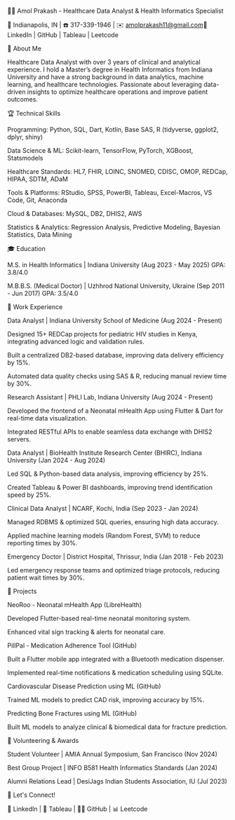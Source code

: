 👨‍⚕️ Amol Prakash - Healthcare Data Analyst & Health Informatics Specialist

📍 Indianapolis, IN | ☎️ 317-339-1946 | ✉️ amolprakash11@gmail.com🔗 LinkedIn | GitHub | Tableau | Leetcode

🚀 About Me

Healthcare Data Analyst with over 3 years of clinical and analytical experience. I hold a Master’s degree in Health Informatics from Indiana University and have a strong background in data analytics, machine learning, and healthcare technologies. Passionate about leveraging data-driven insights to optimize healthcare operations and improve patient outcomes.

🏆 Technical Skills

Programming: Python, SQL, Dart, Kotlin, Base SAS, R (tidyverse, ggplot2, dplyr, shiny)

Data Science & ML: Scikit-learn, TensorFlow, PyTorch, XGBoost, Statsmodels

Healthcare Standards: HL7, FHIR, LOINC, SNOMED, CDISC, OMOP, REDCap, HIPAA, SDTM, ADaM

Tools & Platforms: RStudio, SPSS, PowerBI, Tableau, Excel-Macros, VS Code, Git, Anaconda

Cloud & Databases: MySQL, DB2, DHIS2, AWS

Statistics & Analytics: Regression Analysis, Predictive Modeling, Bayesian Statistics, Data Mining

🎓 Education

M.S. in Health Informatics | Indiana University (Aug 2023 - May 2025) GPA: 3.8/4.0

M.B.B.S. (Medical Doctor) | Uzhhrod National University, Ukraine (Sep 2011 - Jun 2017) GPA: 3.5/4.0

💼 Work Experience

Data Analyst | Indiana University School of Medicine (Aug 2024 - Present)

Designed 15+ REDCap projects for pediatric HIV studies in Kenya, integrating advanced logic and validation rules.

Built a centralized DB2-based database, improving data delivery efficiency by 15%.

Automated data quality checks using SAS & R, reducing manual review time by 30%.

Research Assistant | PHLI Lab, Indiana University (Aug 2024 - Present)

Developed the frontend of a Neonatal mHealth App using Flutter & Dart for real-time data visualization.

Integrated RESTful APIs to enable seamless data exchange with DHIS2 servers.

Data Analyst | BioHealth Institute Research Center (BHIRC), Indiana University (Jan 2024 - Aug 2024)

Led SQL & Python-based data analysis, improving efficiency by 25%.

Created Tableau & Power BI dashboards, improving trend identification speed by 25%.

Clinical Data Analyst | NCARF, Kochi, India (Sep 2023 - Jan 2024)

Managed RDBMS & optimized SQL queries, ensuring high data accuracy.

Applied machine learning models (Random Forest, SVM) to reduce reporting times by 30%.

Emergency Doctor | District Hospital, Thrissur, India (Jan 2018 - Feb 2023)

Led emergency response teams and optimized triage protocols, reducing patient wait times by 30%.

🔬 Projects

NeoRoo - Neonatal mHealth App (LibreHealth)

Developed Flutter-based real-time neonatal monitoring system.

Enhanced vital sign tracking & alerts for neonatal care.

PillPal - Medication Adherence Tool (GitHub)

Built a Flutter mobile app integrated with a Bluetooth medication dispenser.

Implemented real-time notifications & medication scheduling using SQLite.

Cardiovascular Disease Prediction using ML (GitHub)

Trained ML models to predict CAD risk, improving accuracy by 15%.

Predicting Bone Fractures using ML (GitHub)

Built ML models to analyze clinical & biomedical data for fracture prediction.

🏅 Volunteering & Awards

Student Volunteer | AMIA Annual Symposium, San Francisco (Nov 2024)

Best Group Project | INFO B581 Health Informatics Standards (Jan 2024)

Alumni Relations Lead | DesiJags Indian Students Association, IU (Jul 2023)

📡 Let's Connect!

💼 LinkedIn | 📝 Tableau | 👨‍💻 GitHub | 📊 Leetcode
